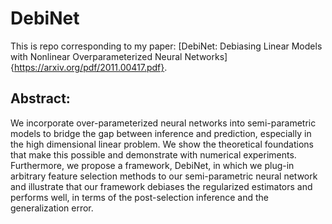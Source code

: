 # DebiNet
This is repo corresponding to my paper: [DebiNet: Debiasing Linear Models with Nonlinear Overparameterized Neural Networks]{https://arxiv.org/pdf/2011.00417.pdf}.

## Abstract:

We incorporate over-parameterized neural networks into semi-parametric models to bridge the gap between inference and prediction, especially in the high dimensional linear problem. We show the theoretical foundations that make this possible and demonstrate with numerical experiments. Furthermore, we propose a framework, DebiNet, in which we plug-in arbitrary feature selection methods to our semi-parametric neural network and illustrate that our framework debiases the regularized estimators and performs well, in terms of the post-selection inference and the generalization error.

